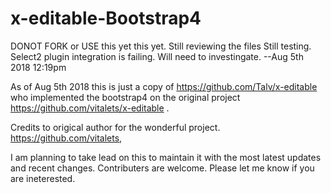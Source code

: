 # x-editable-Bootstrap4

DONOT FORK or USE this yet this yet. Still reviewing the files 
Still testing. Select2 plugin integration is failing. Will need to investingate.
--Aug 5th 2018 12:19pm


As of Aug 5th 2018 this is just a copy of https://github.com/Talv/x-editable who implemented the bootstrap4 on the original project https://github.com/vitalets/x-editable .

Credits to origical author for the wonderful project.
https://github.com/vitalets,

I am planning to take lead on this to maintain it with the most latest updates and recent changes. Contributers are welcome. Please let me know if you are ineterested. 

